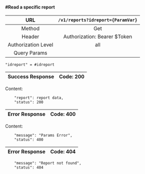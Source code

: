 #### #Read a specific report

|URL | `/v1/reports?idreport={ParamVar}`  |
|:-:|:-:|
|  Method  |Get|
|  Header  | Authorization: Bearer $Token|
|  Authorization Level | all |
|  Query Params  |
    "idreport" = #idreport
|Success Response | Code: 200  |
|:-:|:-:|

Content:

        "report": report data,
        "status": 200

| Error Response | Code: 400  |
|:-:|:-:|

Content:

        "message": "Params Error",
        "status": 400

| Error Response | Code: 404  |
|:-:|:-:|

        "message": "Report not found",
        "status": 404
